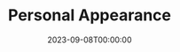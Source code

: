 ---
title: Personal Appearance
date: 2023-09-08T00:00:00
opening_date: 1938-05-10
closing_date: 1938-05-12
layout: productions
playbill:
Theatre: Theatre Jacksonville
Venue: Little Theatre
cast:
- Alex Pillsbury: Alex Pillsbury
- Aunt Kate Barnaby: Dorothy Harlan
- Carole Arden: Kay Godshalk
- Chester Norton (Bud): William Blois, Jr.
- Clyde Pelton: Kingston Newman
- Gene Tuttle: Lawrence Case
- Gladys Kelcey: Susie McRae
- Jessie: Mildred Perry
- Johnson: Kenneth Godschalk
- Joyce Struthers: Bernice Klepper
- Mrs. Struthers (Addie): Effie Taylor Caldwell
- Stokes Perry: Stokes Perry
crew:
- Director: Huron L. Blyden
- Lighting and Sound Effects:
  - Earl DeFlorin
  - Herbert Swisher
- Mary Courtney: Mary Courtney
- Prop Assistant: Mary Courtney
- Props: Mrs. H. Ward Preston
orchestra:
---